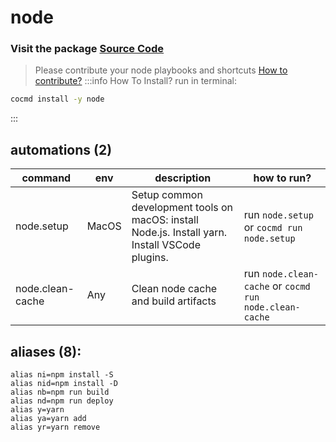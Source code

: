 # node
### Visit the package [ Source Code ](https://github.com/cocmd/hub/tree/master/packages/node)
> Please contribute your node playbooks and shortcuts
> [How to contribute?](https://github.com/cocmd/hub/blob/master/CONTRIBUTING.md)
:::info How To Install?
run in terminal:
```bash
cocmd install -y node
```
:::
## automations (2)
| command | env | description | how to run? |
| --- | --- | --- | --- |
| node.setup | MacOS | Setup common development tools on macOS: install Node.js. Install yarn. Install VSCode plugins.  | run `node.setup` or `cocmd run node.setup` |
| node.clean-cache | Any | Clean node cache and build artifacts | run `node.clean-cache` or `cocmd run node.clean-cache` |

## aliases (8):
```
alias ni=npm install -S
alias nid=npm install -D
alias nb=npm run build
alias nd=npm run deploy
alias y=yarn
alias ya=yarn add
alias yr=yarn remove

```

